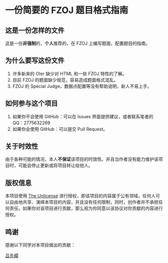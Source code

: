 # 一份简要的 FZOJ 题目格式指南

## 这是一份怎样的文件
这是一份**非强制**的，**个人**推荐的，在 FZOJ 上编写题面，配置题目的指南。

## 为什么要写这份文件
1. 许多新来的 OIer 缺少对 HTML 和一些 FZOJ 特性的了解。
1. 目前 FZOJ 的题面缺少规范，容易造成题面格式混乱。
1. FZOJ 的 Special Judge，数据点配置等没有帮助说明，新人不易上手。

## 如何参与这个项目
1. 如果你不会使用 GitHub：可以在 Issues 界面提供建议，或者联系笔者的 QQ：2775632269
1. 如果你会使用 GitHub：可以提交 Pull Request。

## 关于时效性
由于各种可能的情况，本人**不保证**该项目的时效性。并且当作者没有能力维护该项目时，可能会停止更新或将项目转让给他人。

## 版权信息
本项目使用 [The Unlicense](https://unlicense.org/) 进行授权，即该项目的内容属于公有领域，任何人可以自由地共享、演绎本项目的内容，并且没有任何限制，同时，创作者并不承担任何责任。如果你对该项目进行贡献，那么视为你同意以该协议对你贡献的内容进行授权。

## 鸣谢
感谢以下同学对本项目做出的贡献：

[吕先艨](https://www.luogu.com.cn/user/40985)

